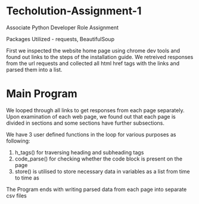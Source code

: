 # Techolution-Assignment-1
Associate Python Developer Role Assignment

Packages Utilized - requests, BeautifulSoup


First we inspected the website home page using chrome dev tools and found out links to the steps of the installation guide.
We retreived responses from the url requests and collected all html href tags with the links and parsed them into a list.


# Main Program

We looped through all links to get responses from each page separately.
Upon examination of each web page, we found out that each page is divided in sections and some sections have further subsections.



We have 3 user defined functions in the loop for various purposes as following:
  1) h_tags() for traversing heading and subheading tags
  2) code_parse() for checking whether the code block is present on the page
  3) store() is utilised to store necessary data in variables as a list from time to time as



The Program ends with writing parsed data from each page into separate csv files



